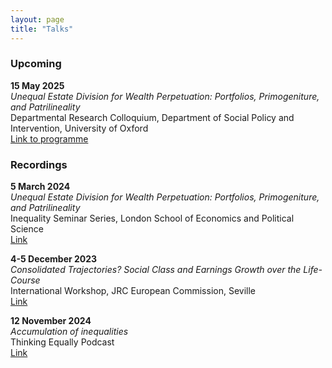 ```yaml
---
layout: page
title: "Talks"
---
```


### Upcoming

**15 May 2025** <br>
*Unequal Estate Division for Wealth Perpetuation: Portfolios, Primogeniture, and Patrilineality* <br> Departmental Research Colloquium, Department of Social Policy and Intervention, University of Oxford <br>
[Link to programme](https://www.nuffield.ox.ac.uk/news-events/events-and-seminars/)

### Recordings

**5 March 2024** <br>
*Unequal Estate Division for Wealth Perpetuation: Portfolios, Primogeniture, and Patrilineality* <br>
Inequality Seminar Series, London School of Economics and Political Science <br> [Link](https://www.youtube.com/watch?v=jg6wQqTk2qI) <br>

**4-5 December 2023** <br>
*Consolidated Trajectories? Social Class and Earnings Growth over the Life-Course* <br>
International Workshop, JRC European Commission, Seville <br> [Link](https://joint-research-centre.ec.europa.eu/digclass/digclass-international-workshop-social-class-analysis-digital-age-new-approaches-and-perspectives-2023-12-04_en) <br>

**12 November 2024** <br>
*Accumulation of inequalities* <br>
Thinking Equally Podcast <br> [Link](https://www.youtube.com/watch?v=bpQSjn-h3u0) <br>